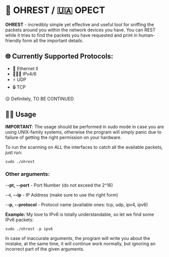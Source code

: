 # 🏴󠁧󠁢󠁥󠁮󠁧󠁿 OHREST / 🇺🇦 ОРЕСТ

**OHREST** - incredibly simple yet effective and useful tool for sniffing the packets around you within the network devices you have. 
You can REST while it tries to find the packets you have requested and print in human-friendly form all the important details.

## 🌐 Currently Supported Protocols:
- 🔌 Ethernet II
- 🧑🏻‍💻 IPv4/6
- ⚡ UDP
- 🔒 TCP

😌 Definitely, TO BE CONTINUED

## 🐱‍💻 Usage

**IMPORTANT**: The usage should be performed in sudo mode in case you are using UNIX-family systems, otherwise the program will
simply panic due to failure of getting the right permission on your hardware.

To run the scanning on ALL the interfaces to catch all the available packets, just run:

```sudo ./ohrest```

### Other arguments:

-**-pt, --port** - Port Number (do not exceed the 2^16)

-**-i**, **--ip** - IP Address (make sure to use the right form)

-**-p, --protocol** - Protocol name (available ones: tcp, udp, ipv4, ipv6)

**Example:** My love to IPv6 is totally understandable, so let we find some IPv6 packets:

```sudo ./ohrest -p ipv6```   

In case of inaccurate arguments, the program will write you about the mistake, at the same time, it will continue work normally,
but ignoring an incorrect part of the given arguments.
